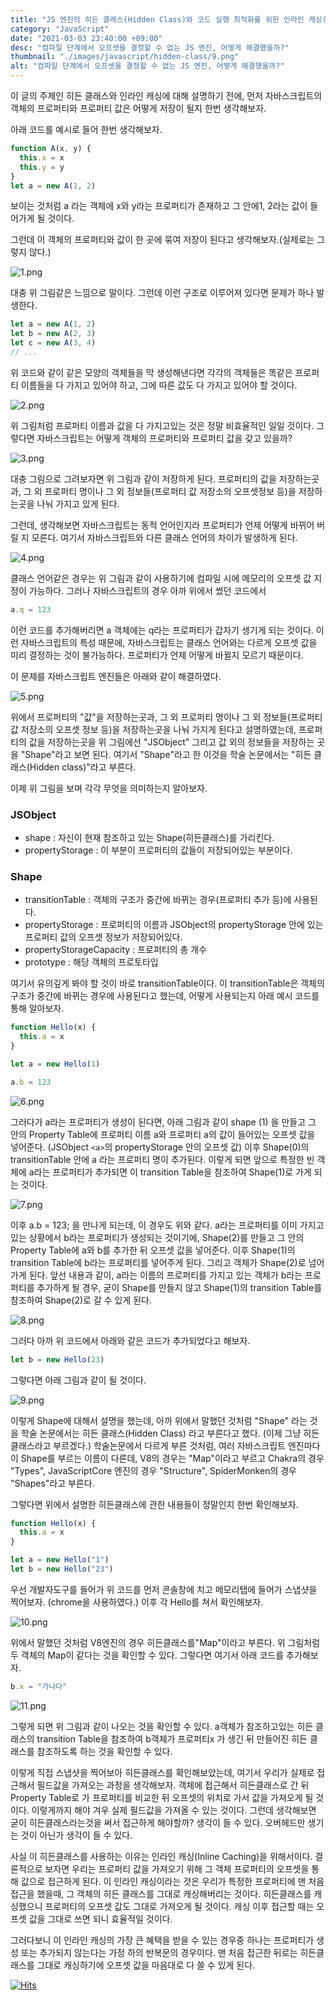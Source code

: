 ```yaml
---
title: "JS 엔진의 히든 클래스(Hidden Class)와 코드 실행 최적화를 위한 인라인 캐싱(Inline Caching)"
category: "JavaScript"
date: "2021-03-03 23:40:00 +09:00"
desc: "컴파일 단계에서 오프셋을 결정할 수 없는 JS 엔진, 어떻게 해결했을까?"
thumbnail: "./images/javascript/hidden-class/9.png"
alt: "컴파일 단계에서 오프셋을 결정할 수 없는 JS 엔진, 어떻게 해결했을까?"
---
```


이 글의 주제인 히든 클래스와 인라인 캐싱에 대해 설명하기 전에,
먼저 자바스크립트의 객체의 프로퍼티와 프로퍼티 값은 어떻게 저장이 될지 한번 생각해보자.

아래 코드를 예시로 들어 한번 생각해보자.

```js
function A(x, y) {
  this.x = x
  this.y = y
}
let a = new A(1, 2)
```

보이는 것처럼 a 라는 객체에 x와 y라는 프로퍼티가 존재하고 그 안에1, 2라는 값이 들어가게 될 것이다.

그런데 이 객체의 프로퍼티와 값이 한 곳에 묶여 저장이 된다고 생각해보자.(실제로는 그렇지 않다.)

<img src="./images/javascript/hidden-class/1.png" alt="1.png"/> 
<br/>

대충 위 그림같은 느낌으로 말이다.
그런데 이런 구조로 이루어져 있다면 문제가 하나 발생한다.

```js
let a = new A(1, 2)
let b = new A(2, 3)
let c = new A(3, 4)
// ...
```

위 코드와 같이 같은 모양의 객체들을 막 생성해낸다면 각각의 객체들은 똑같은 프로퍼티 이름들을 다 가지고 있어야 하고, 그에 따른 값도 다 가지고 있어야 할 것이다.

<img src="./images/javascript/hidden-class/2.png" alt="2.png"/> 
<br/>

위 그림처럼 프로퍼티 이름과 값을 다 가지고있는 것은 정말 비효율적인 일일 것이다.
그렇다면 자바스크립트는 어떻게 객체의 프로퍼티와 프로퍼티 값을 갖고 있을까?

<img src="./images/javascript/hidden-class/3.png" alt="3.png"/> 
<br/>

대충 그림으로 그려보자면 위 그림과 같이 저장하게 된다.
프로퍼티의 값을 저장하는곳과, 그 외 프로퍼티 명이나 그 외 정보들(프로퍼티 값 저장소의 오프셋정보 등)을 저장하는곳을 나눠 가지고 있게 된다.

그런데, 생각해보면 자바스크립트는 동적 언어인지라 프로퍼티가 언제 어떻게 바뀌어 버릴 지 모른다.
여기서 자바스크립트와 다른 클래스 언어의 차이가 발생하게 된다.

<img src="./images/javascript/hidden-class/4.png" alt="4.png"/> 
<br/>

클래스 언어같은 경우는 위 그림과 같이 사용하기에 컴파일 시에 메모리의 오프셋 값 지정이 가능하다.
그러나 자바스크립트의 경우 아까 위에서 썼던 코드에서

```js
a.q = 123
```

이런 코드를 추가해버리면 a 객체에는 q라는 프로퍼티가 갑자기 생기게 되는 것이다.
이런 자바스크립트의 특성 때문에, 자바스크립트는 클래스 언어와는 다르게 오프셋 값을 미리 결정하는 것이 불가능하다. 프로퍼티가 언제 어떻게 바뀔지 모르기 때문이다.

이 문제를 자바스크립트 엔진들은 아래와 같이 해결하였다.

<img src="./images/javascript/hidden-class/5.png" alt="5.png"/> 
<br/>

위에서 프로퍼티의 "값"을 저장하는곳과, 그 외 프로퍼티 명이나 그 외 정보들(프로퍼티 값 저장소의 오프셋 정보 등)을 저장하는곳을 나눠 가지게 된다고 설명하였는데,
프로퍼티의 값을 저장하는곳을 위 그림에선 "JSObject" 그리고 값 외의 정보들을 저장하는 곳을 "Shape"라고 보면 된다. 여기서 "Shape"라고 한 이것을 학술 논문에서는 "히든 클래스(Hidden class)"라고 부른다.

이제 위 그림을 보며 각각 무엇을 의미하는지 알아보자.

### JSObject

- shape : 자신이 현재 참조하고 있는 Shape(히든클래스)를 가리킨다.
- propertyStorage : 이 부분이 프로퍼티의 값들이 저장되어있는 부분이다.

### Shape

- transitionTable : 객체의 구조가 중간에 바뀌는 경우(프로퍼티 추가 등)에 사용된다.
- propertyStorage : 프로퍼티의 이름과 JSObject의 propertyStorage 안에 있는 프로퍼티 값의 오프셋 정보가 저장되어있다.
- propertyStorageCapacity : 프로퍼티의 총 개수
- prototype : 해당 객체의 프로토타입

여기서 유의깊게 봐야 할 것이 바로 transitionTable이다. 이 transitionTable은 객체의 구조가 중간에 바뀌는 경우에 사용된다고 했는데, 어떻게 사용되는지 아래 예시 코드를 통해 알아보자.

```js
function Hello(x) {
  this.a = x
}

let a = new Hello(1)

a.b = 123
```

<img src="./images/javascript/hidden-class/6.png" alt="6.png"/> 
<br/>

그러다가 a라는 프로퍼티가 생성이 된다면, 아래 그림과 같이 shape (1) 을 만들고 그 안의 Property Table에 프로퍼티 이름 a와 프로퍼티 a의 값이 들어있는 오프셋 값을 넣어준다. (JSObject `<a>`의 propertyStorage 안의 오프셋 값)
이후 Shape(0)의 transitionTable 안에 a 라는 프로퍼티 명이 추가된다.
이렇게 되면 앞으로 특정한 빈 객체에 a라는 프로퍼티가 추가되면 이 transition Table을 참조하여 Shape(1)로 가게 되는 것이다.

<img src="./images/javascript/hidden-class/7.png" alt="7.png"/> 
<br/>

이후 a.b = 123; 을 만나게 되는데, 이 경우도 위와 같다.
a라는 프로퍼티를 이미 가지고 있는 상황에서 b라는 프로퍼티가 생성되는 것이기에, Shape(2)를 만들고 그 안의 Property Table에 a와 b를 추가한 뒤 오프셋 값을 넣어준다.
이후 Shape(1)의 transition Table에 b라는 프로퍼티를 넣어주게 된다.
그리고 객체가 Shape(2)로 넘어가게 된다.
앞선 내용과 같이, a라는 이름의 프로퍼티를 가지고 있는 객체가 b라는 프로퍼티를 추가하게 될 경우, 굳이 Shape를 만들지 않고 Shape(1)의 transition Table를 참조하여 Shape(2)로 갈 수 있게 된다.

<img src="./images/javascript/hidden-class/8.png" alt="8.png"/> 
<br/>

그러다 아까 위 코드에서 아래와 같은 코드가 추가되었다고 해보자.

```js
let b = new Hello(23)
```

그렇다면 아래 그림과 같이 될 것이다.

<img src="./images/javascript/hidden-class/9.png" alt="9.png"/> 
<br/>

이렇게 Shape에 대해서 설명을 했는데, 아까 위에서 말했던 것처럼 "Shape" 라는 것을 학술 논문에서는
히든 클래스(Hidden Class) 라고 부른다고 했다. (이제 그냥 히든클래스라고 부르겠다.)
학술논문에서 다르게 부른 것처럼, 여러 자바스크립트 엔진마다 이 Shape를 부르는 이름이 다른데,
V8의 경우는 "Map"이라고 부르고 Chakra의 경우 "Types", JavaScriptCore 엔진의 경우 "Structure",
SpiderMonken의 경우 "Shapes"라고 부른다.

그렇다면 위에서 설명한 히든클래스에 관한 내용들이 정말인지 한번 확인해보자.

```js
function Hello(x) {
  this.a = x
}

let a = new Hello("1")
let b = new Hello("23")
```

우선 개발자도구를 들어가 위 코드를 먼저 콘솔창에 치고 메모리탭에 들어가 스냅샷을 찍어보자. (chrome을 사용하였다.)
이후 각 Hello를 쳐서 확인해보자.

<img src="./images/javascript/hidden-class/10.png" alt="10.png"/> 
<br/>

위에서 말했던 것처럼 V8엔진의 경우 히든클래스를"Map"이라고 부른다.
위 그림처럼 두 객체의 Map이 같다는 것을 확인할 수 있다.
그렇다면 여기서 아래 코드를 추가해보자.

```js
b.x = "가나다"
```

<img src="./images/javascript/hidden-class/11.png" alt="11.png"/> 
<br/>

그렇게 되면 위 그림과 같이 나오는 것을 확인할 수 있다.
a객체가 참조하고있는 히든 클래스의 transition Table을 참조하여 b객체가 프로퍼티x 가 생긴 뒤 만들어진 히든 클래스를 참조하도록 하는 것을 확인할 수 있다.

이렇게 직접 스냅샷을 찍어보아 히든클래스를 확인해보았는데, 여기서 우리가 실제로 접근해서 필드값을 가져오는 과정을 생각해보자.
객체에 접근해서 히든클래스로 간 뒤 Property Table로 가 프로퍼티를 비교한 뒤 오프셋의 위치로 가서 값을 가져오게 될 것이다.
이렇게까지 해야 겨우 실제 필드값을 가져올 수 있는 것이다.
그런데 생각해보면 굳이 히든클래스라는것을 써서 접근하게 해야할까? 생각이 들 수 있다.
오버헤드만 생기는 것이 아닌가 생각이 들 수 있다.

사실 이 히든클래스를 사용하는 이유는 인라인 캐싱(Inline Caching)을 위해서이다.
결론적으로 보자면 우리는 프로퍼티 값을 가져오기 위해 그 객체 프로퍼티의 오프셋을 통해 값으로 접근하게 된다.
이 인라인 캐싱이라는 것은 우리가 특정한 프로퍼티에 맨 처음 접근을 했을때, 그 객체의 히든 클래스를 그대로 캐싱해버리는 것이다.
히든클래스를 캐싱했으니 프로퍼티의 오프셋 값도 그대로 가져오게 될 것이다.
캐싱 이후 접근할 때는 오프셋 값을 그대로 쓰면 되니 효율적일 것이다.

그러다보니 이 인라인 캐싱의 가장 큰 혜택을 받을 수 있는 경우중 하나는 프로퍼티가 생성 또는 추가되지 않는다는 가정 하의 반복문의 경우이다.
맨 처음 접근한 뒤로는 히든클래스를 그대로 캐싱하기에 오프셋 값을 마음대로 다 쓸 수 있게 된다.

[![Hits](https://hits.seeyoufarm.com/api/count/incr/badge.svg?url=https%3A%2F%2Fblog.woochan.info%2Fblog%2Fhidden-class&count_bg=%2379C83D&title_bg=%23555555&icon=&icon_color=%23E7E7E7&title=hits&edge_flat=false)](https://hits.seeyoufarm.com)
